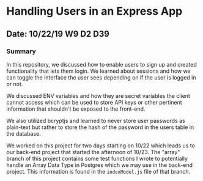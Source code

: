 # Handling Users in an Express App

## Date: 10/22/19 W9 D2 D39

### Summary

In this repository, we discussed how to enable users to sign up and created functionality that lets them login. We learned about sessions and how we can toggle the interface the user sees depending on if the user is logged in or not.

We discussed ENV variables and how they are secret variables the client cannot access which can be used to store API keys or other pertinent information that shouldn't be exposed to the front-end.

We also utilized bcryptjs and learned to never store user passwords as plain-text but rather to store the hash of the password in the users table in the database.

We worked on this project for two days starting on 10/22 which leads us to our back-end project that started the afternoon of 10/23. The "array" branch of this project contains some test functions I wrote to potentially handle an Array Data Type in Postgres which we may use in the back-end project. This information is found in the `indexModel.js` file of that branch.